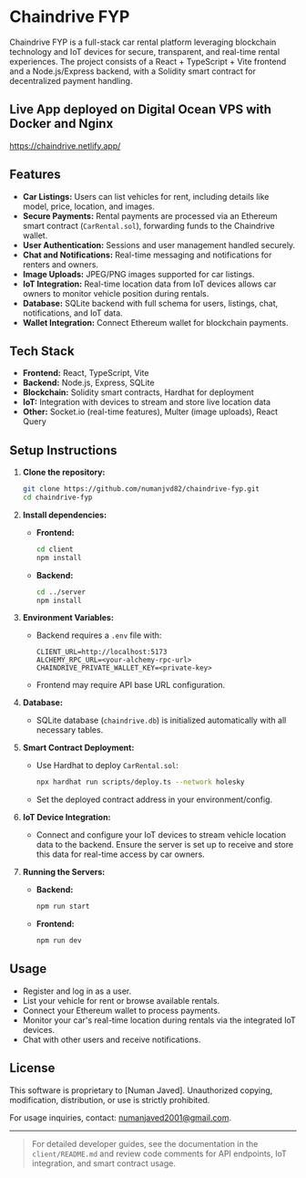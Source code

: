 # Chaindrive FYP

Chaindrive FYP is a full-stack car rental platform leveraging blockchain technology and IoT devices for secure, transparent, and real-time rental experiences. The project consists of a React + TypeScript + Vite frontend and a Node.js/Express backend, with a Solidity smart contract for decentralized payment handling.

## Live App deployed on Digital Ocean VPS with Docker and Nginx
https://chaindrive.netlify.app/

## Features

- **Car Listings:** Users can list vehicles for rent, including details like model, price, location, and images.
- **Secure Payments:** Rental payments are processed via an Ethereum smart contract (`CarRental.sol`), forwarding funds to the Chaindrive wallet.
- **User Authentication:** Sessions and user management handled securely.
- **Chat and Notifications:** Real-time messaging and notifications for renters and owners.
- **Image Uploads:** JPEG/PNG images supported for car listings.
- **IoT Integration:** Real-time location data from IoT devices allows car owners to monitor vehicle position during rentals.
- **Database:** SQLite backend with full schema for users, listings, chat, notifications, and IoT data.
- **Wallet Integration:** Connect Ethereum wallet for blockchain payments.

## Tech Stack

- **Frontend:** React, TypeScript, Vite
- **Backend:** Node.js, Express, SQLite
- **Blockchain:** Solidity smart contracts, Hardhat for deployment
- **IoT:** Integration with devices to stream and store live location data
- **Other:** Socket.io (real-time features), Multer (image uploads), React Query

## Setup Instructions

1. **Clone the repository:**
   ```bash
   git clone https://github.com/numanjvd82/chaindrive-fyp.git
   cd chaindrive-fyp
   ```

2. **Install dependencies:**
   - **Frontend:**
     ```bash
     cd client
     npm install
     ```
   - **Backend:**
     ```bash
     cd ../server
     npm install
     ```

3. **Environment Variables:**
   - Backend requires a `.env` file with:
     ```
     CLIENT_URL=http://localhost:5173
     ALCHEMY_RPC_URL=<your-alchemy-rpc-url>
     CHAINDRIVE_PRIVATE_WALLET_KEY=<private-key>
     ```
   - Frontend may require API base URL configuration.

4. **Database:**
   - SQLite database (`chaindrive.db`) is initialized automatically with all necessary tables.

5. **Smart Contract Deployment:**
   - Use Hardhat to deploy `CarRental.sol`:
     ```bash
     npx hardhat run scripts/deploy.ts --network holesky
     ```
   - Set the deployed contract address in your environment/config.

6. **IoT Device Integration:**
   - Connect and configure your IoT devices to stream vehicle location data to the backend. Ensure the server is set up to receive and store this data for real-time access by car owners.

7. **Running the Servers:**
   - **Backend:**
     ```bash
     npm run start
     ```
   - **Frontend:**
     ```bash
     npm run dev
     ```

## Usage

- Register and log in as a user.
- List your vehicle for rent or browse available rentals.
- Connect your Ethereum wallet to process payments.
- Monitor your car's real-time location during rentals via the integrated IoT devices.
- Chat with other users and receive notifications.

## License

This software is proprietary to [Numan Javed]. Unauthorized copying, modification, distribution, or use is strictly prohibited.

For usage inquiries, contact: numanjaved2001@gmail.com.

---

> For detailed developer guides, see the documentation in the `client/README.md` and review code comments for API endpoints, IoT integration, and smart contract usage.
